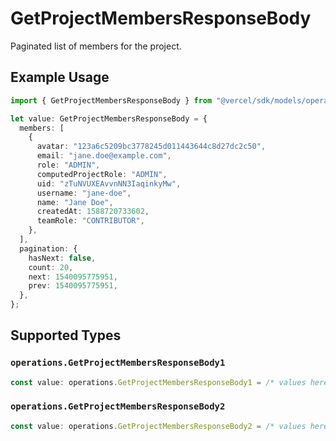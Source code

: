 # GetProjectMembersResponseBody

Paginated list of members for the project.

## Example Usage

```typescript
import { GetProjectMembersResponseBody } from "@vercel/sdk/models/operations";

let value: GetProjectMembersResponseBody = {
  members: [
    {
      avatar: "123a6c5209bc3778245d011443644c8d27dc2c50",
      email: "jane.doe@example.com",
      role: "ADMIN",
      computedProjectRole: "ADMIN",
      uid: "zTuNVUXEAvvnNN3IaqinkyMw",
      username: "jane-doe",
      name: "Jane Doe",
      createdAt: 1588720733602,
      teamRole: "CONTRIBUTOR",
    },
  ],
  pagination: {
    hasNext: false,
    count: 20,
    next: 1540095775951,
    prev: 1540095775951,
  },
};
```

## Supported Types

### `operations.GetProjectMembersResponseBody1`

```typescript
const value: operations.GetProjectMembersResponseBody1 = /* values here */
```

### `operations.GetProjectMembersResponseBody2`

```typescript
const value: operations.GetProjectMembersResponseBody2 = /* values here */
```

